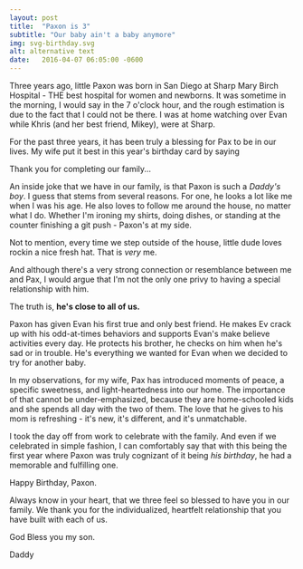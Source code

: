 ```yaml
---
layout: post
title:  "Paxon is 3"
subtitle: "Our baby ain't a baby anymore"
img: svg-birthday.svg
alt: alternative text
date:   2016-04-07 06:05:00 -0600
---
```


Three years ago, little Paxon was born in San Diego at Sharp Mary Birch Hospital - THE best hospital for women and newborns. It was sometime in the morning, I would say in the 7 o'clock hour, and the rough estimation is due to the fact that I could not be there. I was at home watching over Evan while Khris (and her best friend, Mikey), were at Sharp.

For the past three years, it has been truly a blessing for Pax to be in our lives. My wife put it best in this year's birthday card by saying

<span class="quote">Thank you for completing our family...</span>

An inside joke that we have in our family, is that Paxon is such a *Daddy's boy*. I guess that stems from several reasons. For one, he looks a lot like me when I was his age. He also loves to follow me around the house, no matter what I do. Whether I'm ironing my shirts, doing dishes, or standing at the counter finishing a git push - Paxon's at my side.

Not to mention, every time we step outside of the house, little dude loves rockin a nice fresh hat. That is *very* me.

And although there's a very strong connection or resemblance between me and Pax, I would argue that I'm not the only one privy to having a special relationship with him.

The truth is, **he's close to all of us.**

Paxon has given Evan his first true and only best friend. He makes Ev crack up with his odd-at-times behaviors and supports Evan's make believe activities every day. He protects his brother, he checks on him when he's sad or in trouble. He's everything we wanted for Evan when we decided to try for another baby.

In my observations, for my wife, Pax has introduced moments of peace, a specific sweetness, and light-heartedness into our home. The importance of that cannot be under-emphasized, because they are home-schooled kids and she spends all day with the two of them. The love that he gives to his mom is refreshing - it's new, it's different, and it's unmatchable. 

I took the day off from work to celebrate with the family. And even if we celebrated in simple fashion, I can comfortably say that with this being the first year where Paxon was truly cognizant of it being *his birthday*, he had a memorable and fulfilling one.

Happy Birthday, Paxon.

Always know in your heart, that we three feel so blessed to have you in our family. We thank you for the individualized, heartfelt relationship that you have built with each of us.

God Bless you my son.


Daddy


